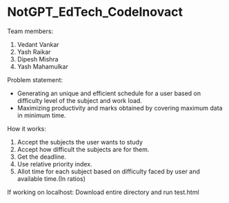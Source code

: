 # NotGPT_EdTech_CodeInovact

Team members:
1. Vedant Vankar
2. Yash Raikar
3. Dipesh Mishra
4. Yash Mahamulkar

Problem statement:
- Generating an unique and efficient schedule for a user based on difficulty level of the subject and work load.
- Maximizing productivity and marks obtained by covering maximum data in minimum time.

How it works:
1. Accept the subjects the user wants to study
2. Accept how difficult the subjects are for them.
3. Get the deadline.
4. Use relative priority index.
5. Allot time for each subject based on difficulty faced by user and available time.(In ratios)

If working on localhost: Download entire directory and run test.html
